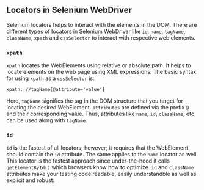 ## Locators in Selenium WebDriver
Selenium locators helps to interact with the elements in the DOM. There are different types of locators in Selenium WebDriver like `id`, `name`, `tagName`, `className`, `xpath` and `cssSelector` to interact with respective web elements.
### `xpath`
`xpath` locates the WebElements using relative or absolute path. It helps to locate elements on the web page using XML expressions. The basic syntax for using `xpath` as a `cssSelector` is:
```
xpath: //tagName[@attribute='value']
```
Here, `tagName` signifies the tag in the DOM structure that you target for locating the desired WebElement. `attributes` are defined via the prefix `@` and their corresponding value. Thus, attributes like `name`, `id`, `className`, etc. can be used along with `tagName`.
### `id`
`id` is the fastest of all locators; however; it requires that the WebElement should contain the `id` attribute. The same applies to the `name` locator as well. This locator is the fastest approach since under-the-hood it calls `getElementById()` which browsers know how to optimize. `id` and `className` attributes make your testing code readable, easily understandble as well as explicit and robust.
